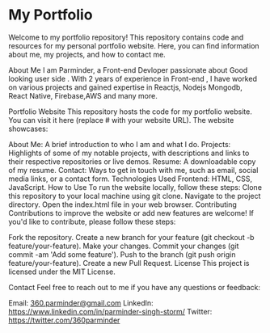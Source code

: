 <h1>My Portfolio</h1>
Welcome to my portfolio repository! This repository contains code and resources for my personal portfolio website. Here, you can find information about me, my projects, and how to contact me.

About Me
I am Parminder, a Front-end Devloper passionate about Good looking user side . With 2 years of experience in Front-end , I have worked on various projects and gained expertise in Reactjs, Nodejs Mongodb, React Native, Firebase,AWS and many more.

Portfolio Website
This repository hosts the code for my portfolio website. You can visit it here (replace # with your website URL). The website showcases:

About Me: A brief introduction to who I am and what I do.
Projects: Highlights of some of my notable projects, with descriptions and links to their respective repositories or live demos.
Resume: A downloadable copy of my resume.
Contact: Ways to get in touch with me, such as email, social media links, or a contact form.
Technologies Used
Frontend: HTML, CSS, JavaScript.
How to Use
To run the website locally, follow these steps:
Clone this repository to your local machine using git clone.
Navigate to the project directory.
Open the index.html file in your web browser.
Contributing
Contributions to improve the website or add new features are welcome! If you'd like to contribute, please follow these steps:

Fork the repository.
Create a new branch for your feature (git checkout -b feature/your-feature).
Make your changes.
Commit your changes (git commit -am 'Add some feature').
Push to the branch (git push origin feature/your-feature).
Create a new Pull Request.
License
This project is licensed under the MIT License.

Contact
Feel free to reach out to me if you have any questions or feedback:

Email: 360.parminder@gmail.com
LinkedIn: https://www.linkedin.com/in/parminder-singh-storm/
Twitter: https://twitter.com/360parminder
